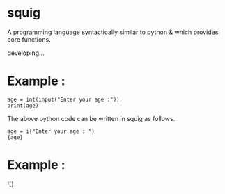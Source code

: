 # squig

A programming language syntactically similar to python & which provides core functions.

developing...

# Example :
    
    age = int(input("Enter your age :"))
    print(age)
    
The above python code can be written in squig as follows. 
   
    age = i{"Enter your age : "}
    {age}
    
# Example :
 ![]
